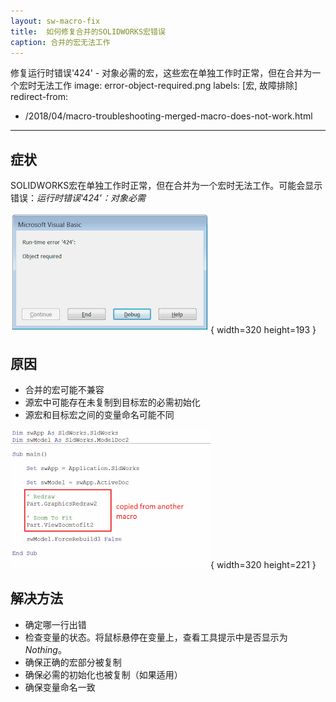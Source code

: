 ```yaml
---
layout: sw-macro-fix
title:  如何修复合并的SOLIDWORKS宏错误
caption: 合并的宏无法工作
---
```

 修复运行时错误'424' - 对象必需的宏，这些宏在单独工作时正常，但在合并为一个宏时无法工作
image: error-object-required.png
labels: [宏, 故障排除]
redirect-from:
  - /2018/04/macro-troubleshooting-merged-macro-does-not-work.html
---
## 症状

SOLIDWORKS宏在单独工作时正常，但在合并为一个宏时无法工作。可能会显示错误：*运行时错误'424'：对象必需*

![运行时错误'424'：运行宏时出现对象必需错误](error-object-required.png){ width=320 height=193 }

## 原因

* 合并的宏可能不兼容
* 源宏中可能存在未复制到目标宏的必需初始化
* 源宏和目标宏之间的变量命名可能不同

![从记录的宏插入的代码块](zoom-to-fit-error.png){ width=320 height=221 }

## 解决方法

* 确定哪一行出错
* 检查变量的状态。将鼠标悬停在变量上，查看工具提示中是否显示为*Nothing*。
* 确保正确的宏部分被复制
* 确保必需的初始化也被复制（如果适用）
* 确保变量命名一致